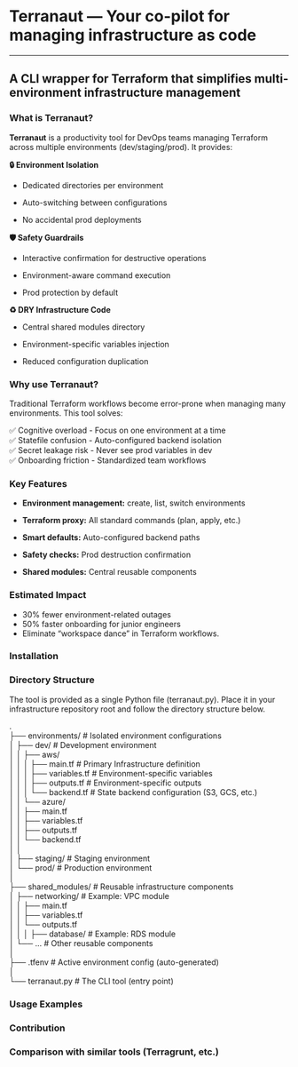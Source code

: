 # Terranaut — Your co-pilot for managing infrastructure as code
---
## A CLI wrapper for Terraform that simplifies multi-environment infrastructure management

### What is Terranaut?
**Terranaut** is a productivity tool for DevOps teams managing Terraform across multiple environments (dev/staging/prod). It provides:

**🔒 Environment Isolation**
- Dedicated directories per environment

- Auto-switching between configurations

- No accidental prod deployments

**🛡️ Safety Guardrails**

- Interactive confirmation for destructive operations

- Environment-aware command execution

- Prod protection by default

**♻️ DRY Infrastructure Code**

- Central shared modules directory

- Environment-specific variables injection

- Reduced configuration duplication

### Why use Terranaut?
Traditional Terraform workflows become error-prone when managing many environments. This tool solves:

✅ Cognitive overload - Focus on one environment at a time \
✅ Statefile confusion - Auto-configured backend isolation \
✅ Secret leakage risk - Never see prod variables in dev \
✅ Onboarding friction - Standardized team workflows

### Key Features
- **Environment management:** create, list, switch environments

- **Terraform proxy:** All standard commands (plan, apply, etc.)

- **Smart defaults:** Auto-configured backend paths

- **Safety checks:** Prod destruction confirmation

- **Shared modules:** Central reusable components

<!-- - **Environment Switching:** Easily switch between dev/staging/prod with `terranaut switch prod` – Sets backend config, variables, and state for the target env.
- **Safe Workflow Guardrails:**	Auto-block destroy in prod without a `--force` flag or 2FA confirmation.
- **State management:**	Auto-configure remote backends (e.g., S3 + DynamoDB for locking).
- **Secret Management:**	Integrate with Vault/AWS Secrets Manager to inject secrets (avoid .tfvars in Git).
- **Config Templating:**	Reuse base configurations across envs with overlay-specific variables (e.g., instance sizes).
- **Statefile Isolation:** Auto-configure separate remote state (S3/GCS paths) per environment.
- **Drift Detection:**	my-tf check-drift – Compare actual infra state against expected state per env. -->

### Estimated Impact
- 30% fewer environment-related outages
- 50% faster onboarding for junior engineers
- Eliminate “workspace dance” in Terraform workflows.

<!-- Installation instructions -->
### Installation

<!-- Directory structure explanation -->
### Directory Structure
The tool is provided as a single Python file (terranaut.py). 
Place it in your infrastructure repository root and follow the directory structure below.

.   
├── environments/           # Isolated environment configurations \
│   ├── dev/                # Development environment \
│   │   ├── aws/    
│   │   │   ├── main.tf        # Primary Infrastructure definition  
│   │   │   ├── variables.tf   # Environment-specific variables      
│   │   │   ├── outputs.tf     # Environment-specific outputs   
│   │   │   └── backend.tf     # State backend configuration (S3, GCS, etc.)    
│   │   └── azure/  
│   │       ├── main.tf     
│   │       ├── variables.tf     
│   │       ├── outputs.tf  
│   │       └── backend.tf  
│   │   
│   ├── staging/           # Staging environment    
│   └── prod/              # Production environment     
│   
├── shared_modules/        # Reusable infrastructure components     
│   ├── networking/        # Example: VPC module    
│   │   ├── main.tf     
│   │   ├── variables.tf    
│   │   └── outputs.tf      
│   │
│   ├── database/          # Example: RDS module    
│   └── ...                # Other reusable components      
│   
├── .tfenv                 # Active environment config (auto-generated)     
│   
└── terranaut.py               # The CLI tool (entry point)     

<!-- Detailed usage examples -->
### Usage Examples

<!-- Contribution guidelines -->
### Contribution

### Comparison with similar tools (Terragrunt, etc.)